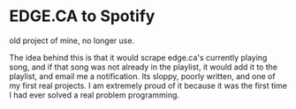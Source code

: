# EDGE.CA to Spotify

old project of mine, no longer use.

The idea behind this is that it would scrape edge.ca's currently playing song, and if that song was not already in the playlist, it would add it to the playlist, and email me a notification.  Its sloppy, poorly written, and one of my first real projects. I am extremely proud of it because it was the first time I had ever solved a real problem programming.
